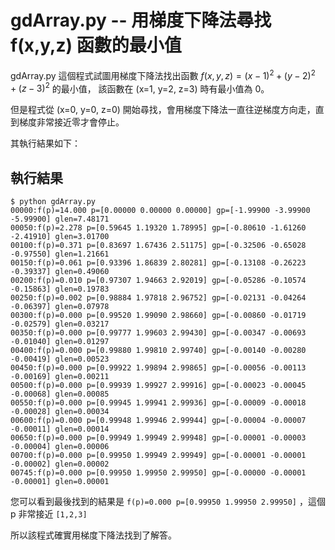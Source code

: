 # gdArray.py -- 用梯度下降法尋找 f(x,y,z) 函數的最小值

gdArray.py 這個程式試圖用梯度下降法找出函數 $f(x,y,z) = (x-1)^2 + (y-2)^2 + (z-3)^2$ 的最小值，
該函數在 (x=1, y=2, z=3) 時有最小值為 0。

但是程式從 (x=0, y=0, z=0) 開始尋找，會用梯度下降法一直往逆梯度方向走，直到梯度非常接近零才會停止。

其執行結果如下：

## 執行結果

```
$ python gdArray.py
00000:f(p)=14.000 p=[0.00000 0.00000 0.00000] gp=[-1.99900 -3.99900 -5.99900] glen=7.48171
00050:f(p)=2.278 p=[0.59645 1.19320 1.78995] gp=[-0.80610 -1.61260 -2.41910] glen=3.01700
00100:f(p)=0.371 p=[0.83697 1.67436 2.51175] gp=[-0.32506 -0.65028 -0.97550] glen=1.21661
00150:f(p)=0.061 p=[0.93396 1.86839 2.80281] gp=[-0.13108 -0.26223 -0.39337] glen=0.49060
00200:f(p)=0.010 p=[0.97307 1.94663 2.92019] gp=[-0.05286 -0.10574 -0.15863] glen=0.19783
00250:f(p)=0.002 p=[0.98884 1.97818 2.96752] gp=[-0.02131 -0.04264 -0.06397] glen=0.07978
00300:f(p)=0.000 p=[0.99520 1.99090 2.98660] gp=[-0.00860 -0.01719 -0.02579] glen=0.03217
00350:f(p)=0.000 p=[0.99777 1.99603 2.99430] gp=[-0.00347 -0.00693 -0.01040] glen=0.01297
00400:f(p)=0.000 p=[0.99880 1.99810 2.99740] gp=[-0.00140 -0.00280 -0.00419] glen=0.00523
00450:f(p)=0.000 p=[0.99922 1.99894 2.99865] gp=[-0.00056 -0.00113 -0.00169] glen=0.00211
00500:f(p)=0.000 p=[0.99939 1.99927 2.99916] gp=[-0.00023 -0.00045 -0.00068] glen=0.00085
00550:f(p)=0.000 p=[0.99945 1.99941 2.99936] gp=[-0.00009 -0.00018 -0.00028] glen=0.00034
00600:f(p)=0.000 p=[0.99948 1.99946 2.99944] gp=[-0.00004 -0.00007 -0.00011] glen=0.00014
00650:f(p)=0.000 p=[0.99949 1.99949 2.99948] gp=[-0.00001 -0.00003 -0.00004] glen=0.00006
00700:f(p)=0.000 p=[0.99950 1.99949 2.99949] gp=[-0.00001 -0.00001 -0.00002] glen=0.00002
00745:f(p)=0.000 p=[0.99950 1.99950 2.99950] gp=[-0.00000 -0.00001 -0.00001] glen=0.00001
```

您可以看到最後找到的結果是 `f(p)=0.000 p=[0.99950 1.99950 2.99950]` ，這個 p 非常接近 `[1,2,3]`

所以該程式確實用梯度下降法找到了解答。

